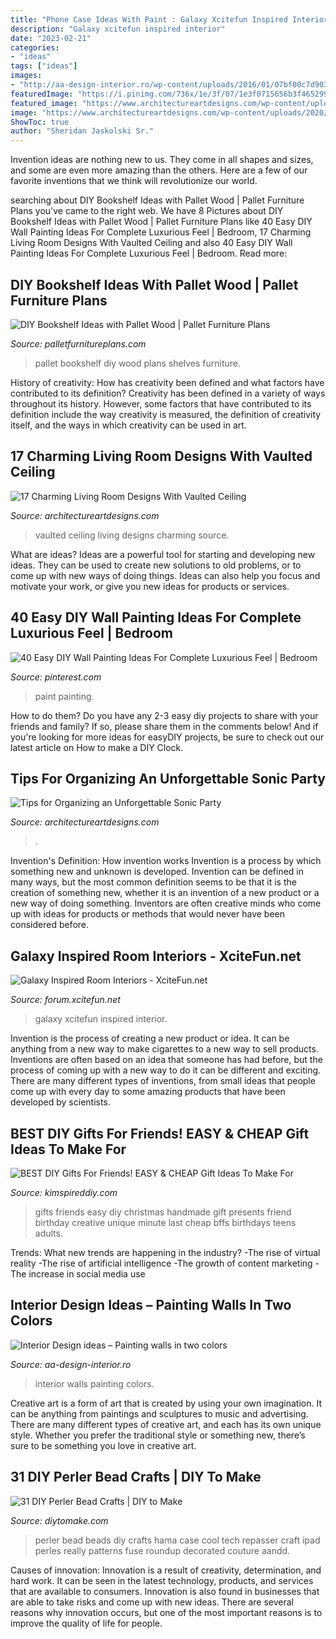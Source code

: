 ```yaml
---
title: "Phone Case Ideas With Paint : Galaxy Xcitefun Inspired Interior"
description: "Galaxy xcitefun inspired interior"
date: "2023-02-21"
categories:
- "ideas"
tags: ["ideas"]
images:
- "http://aa-design-interior.ro/wp-content/uploads/2016/01/07bf00c7d90305bb66fa100048ff4411.jpg"
featuredImage: "https://i.pinimg.com/736x/1e/3f/07/1e3f0715656b3f4652993ca9df10717d.jpg"
featured_image: "https://www.architectureartdesigns.com/wp-content/uploads/2020/11/1-2-630x894.jpg"
image: "https://www.architectureartdesigns.com/wp-content/uploads/2020/11/1-2-630x894.jpg"
ShowToc: true
author: "Sheridan Jaskolski Sr."
---
```



Invention ideas are nothing new to us. They come in all shapes and sizes, and some are even more amazing than the others. Here are a few of our favorite inventions that we think will revolutionize our world.

	

		
searching about DIY Bookshelf Ideas with Pallet Wood | Pallet Furniture Plans you've came to the right web. We have 8 Pictures about DIY Bookshelf Ideas with Pallet Wood | Pallet Furniture Plans like 40 Easy DIY Wall Painting Ideas For Complete Luxurious Feel | Bedroom, 17 Charming Living Room Designs With Vaulted Ceiling and also 40 Easy DIY Wall Painting Ideas For Complete Luxurious Feel | Bedroom. Read more:
		
    
## DIY Bookshelf Ideas With Pallet Wood | Pallet Furniture Plans

<img loading=lazy src="http://palletfurnitureplans.com/wp-content/uploads/2013/09/pallet-bookshelf-3.jpg" onerror="this.onerror=null;this.src='https://tse4.mm.bing.net/th?id=OIP.OPZ8iAQBqZeQ0ljOJkzcGgHaJ3&amp;pid=15.1';" alt="DIY Bookshelf Ideas with Pallet Wood | Pallet Furniture Plans">

_Source: palletfurnitureplans.com_

>pallet bookshelf diy wood plans shelves furniture. 

	

History of creativity: How has creativity been defined and what factors have contributed to its definition?
Creativity has been defined in a variety of ways throughout its history. However, some factors that have contributed to its definition include the way creativity is measured, the definition of creativity itself, and the ways in which creativity can be used in art.

    
## 17 Charming Living Room Designs With Vaulted Ceiling

<img loading=lazy src="https://www.architectureartdesigns.com/wp-content/uploads/2016/06/4-16.jpg" onerror="this.onerror=null;this.src='https://tse3.mm.bing.net/th?id=OIP.5TGrPZHXk6n-Pe_vAUWhHQHaKc&amp;pid=15.1';" alt="17 Charming Living Room Designs With Vaulted Ceiling">

_Source: architectureartdesigns.com_

>vaulted ceiling living designs charming source. 

	

What are ideas?
Ideas are a powerful tool for starting and developing new ideas. They can be used to create new solutions to old problems, or to come up with new ways of doing things. Ideas can also help you focus and motivate your work, or give you new ideas for products or services.

    
## 40 Easy DIY Wall Painting Ideas For Complete Luxurious Feel | Bedroom

<img loading=lazy src="https://i.pinimg.com/736x/1e/3f/07/1e3f0715656b3f4652993ca9df10717d.jpg" onerror="this.onerror=null;this.src='https://tse2.mm.bing.net/th?id=OIP.NHkirIAs5Lnq-bPeY3x3tgHaLc&amp;pid=15.1';" alt="40 Easy DIY Wall Painting Ideas For Complete Luxurious Feel | Bedroom">

_Source: pinterest.com_

>paint painting. 

	

How to do them?
Do you have any 2-3 easy diy projects to share with your friends and family? If so, please share them in the comments below! And if you're looking for more ideas for easyDIY projects, be sure to check out our latest article on How to make a DIY Clock.

    
## Tips For Organizing An Unforgettable Sonic Party

<img loading=lazy src="https://www.architectureartdesigns.com/wp-content/uploads/2020/11/1-2-630x894.jpg" onerror="this.onerror=null;this.src='https://tse3.mm.bing.net/th?id=OIP.UEcwFt6pkk-6VmPrvMqD_wHaKg&amp;pid=15.1';" alt="Tips for Organizing an Unforgettable Sonic Party">

_Source: architectureartdesigns.com_

>. 

	

Invention's Definition: How invention works
Invention is a process by which something new and unknown is developed. Invention can be defined in many ways, but the most common definition seems to be that it is the creation of something new, whether it is an invention of a new product or a new way of doing something. Inventors are often creative minds who come up with ideas for products or methods that would never have been considered before.

    
## Galaxy Inspired Room Interiors - XciteFun.net

<img loading=lazy src="https://img.xcitefun.net/users/2015/07/383552,xcitefun-galaxy-interior-2.jpg" onerror="this.onerror=null;this.src='https://tse1.mm.bing.net/th?id=OIP.V6A8JaOqinxGgX7h7-hvzAHaE-&amp;pid=15.1';" alt="Galaxy Inspired Room Interiors - XciteFun.net">

_Source: forum.xcitefun.net_

>galaxy xcitefun inspired interior. 

	

Invention is the process of creating a new product or idea. It can be anything from a new way to make cigarettes to a new way to sell products. Inventions are often based on an idea that someone has had before, but the process of coming up with a new way to do it can be different and exciting. There are many different types of inventions, from small ideas that people come up with every day to some amazing products that have been developed by scientists.

    
## BEST DIY Gifts For Friends! EASY &amp; CHEAP Gift Ideas To Make For

<img loading=lazy src="https://kimspireddiy.com/wp-content/uploads/2018/10/BEST-DIY-Gifts-For-Friends-EASY-and-CHEAP-Gift-Ideas-To-Make-For-Birthdays-Christmas-Gifts-Creative-and-Unique-Presents-That-Are-Cute-Last-Minute-Handmade-Ideas-BFFs-Teens-8.jpg" onerror="this.onerror=null;this.src='https://tse2.mm.bing.net/th?id=OIP.k5926199AfVMNOe558M1XwHaLH&amp;pid=15.1';" alt="BEST DIY Gifts For Friends! EASY &amp; CHEAP Gift Ideas To Make For">

_Source: kimspireddiy.com_

>gifts friends easy diy christmas handmade gift presents friend birthday creative unique minute last cheap bffs birthdays teens adults. 

	

Trends: What new trends are happening in the industry?
-The rise of virtual reality
-The rise of artificial intelligence
-The growth of content marketing
-The increase in social media use

    
## Interior Design Ideas – Painting Walls In Two Colors

<img loading=lazy src="http://aa-design-interior.ro/wp-content/uploads/2016/01/07bf00c7d90305bb66fa100048ff4411.jpg" onerror="this.onerror=null;this.src='https://tse2.mm.bing.net/th?id=OIP.vDO01yvfh-_qxuBVGTEVBQHaLH&amp;pid=15.1';" alt="Interior Design ideas – Painting walls in two colors">

_Source: aa-design-interior.ro_

>interior walls painting colors. 

	

Creative art is a form of art that is created by using your own imagination. It can be anything from paintings and sculptures to music and advertising. There are many different types of creative art, and each has its own unique style. Whether you prefer the traditional style or something new, there’s sure to be something you love in creative art.

    
## 31 DIY Perler Bead Crafts | DIY To Make

<img loading=lazy src="http://www.diytomake.com/wp-content/uploads/2016/09/perler-bead-tech-case.jpg" onerror="this.onerror=null;this.src='https://tse4.mm.bing.net/th?id=OIP.uDr0M2xQtNn_B5tMJLyZ8wHaLH&amp;pid=15.1';" alt="31 DIY Perler Bead Crafts | DIY to Make">

_Source: diytomake.com_

>perler bead beads diy crafts hama case cool tech repasser craft ipad perles really patterns fuse roundup decorated couture aandd. 

	

Causes of innovation:
Innovation is a result of creativity, determination, and hard work. It can be seen in the latest technology, products, and services that are available to consumers. Innovation is also found in businesses that are able to take risks and come up with new ideas. There are several reasons why innovation occurs, but one of the most important reasons is to improve the quality of life for people.

